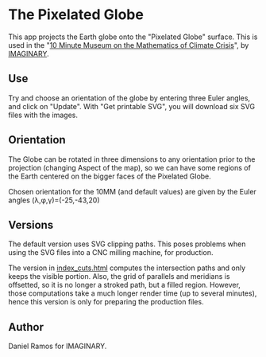 # The Pixelated Globe

This app projects the Earth globe onto the "Pixelated Globe" surface. This is used in the "[10 Minute Museum on the Mathematics of Climate Crisis](https://10mm.imaginary.org)", by [IMAGINARY](https://imaginary.org).

## Use
Try and choose an orientation of the globe by entering three Euler angles, and click on "Update". With "Get printable SVG", you will download six SVG files with the images.

## Orientation
The Globe can be rotated in three dimensions to any orientation prior to the projection (changing Aspect of the map), so we can have some regions of the Earth centered on the bigger faces of the Pixelated Globe.

Chosen orientation for the 10MM (and default values) are given by the Euler angles (λ,φ,γ)=(-25,-43,20)

## Versions
The default version uses SVG clipping paths. This poses problems when using the SVG files into a CNC milling machine, for production.

The version in [index_cuts.html](index_cuts.html) computes the intersection paths and only keeps the visible portion. Also, the grid of parallels and meridians is offsetted, so it is no longer a stroked path, but a filled region. However, those computations take a much longer render time (up to several minutes), hence this version is only for preparing the production files.

## Author
Daniel Ramos for IMAGINARY.
